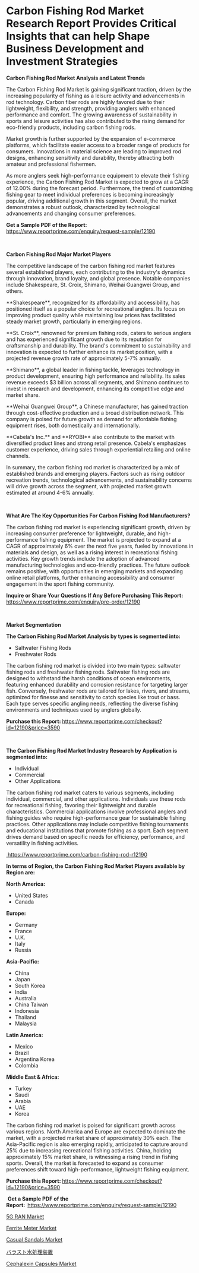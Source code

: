<p><h1>Carbon Fishing Rod Market Research Report Provides Critical Insights that can help Shape Business Development and Investment Strategies</h1></p><p><strong>Carbon Fishing Rod Market Analysis and Latest Trends</strong></p>
<p><p>The Carbon Fishing Rod Market is gaining significant traction, driven by the increasing popularity of fishing as a leisure activity and advancements in rod technology. Carbon fiber rods are highly favored due to their lightweight, flexibility, and strength, providing anglers with enhanced performance and comfort. The growing awareness of sustainability in sports and leisure activities has also contributed to the rising demand for eco-friendly products, including carbon fishing rods.</p><p>Market growth is further supported by the expansion of e-commerce platforms, which facilitate easier access to a broader range of products for consumers. Innovations in material science are leading to improved rod designs, enhancing sensitivity and durability, thereby attracting both amateur and professional fishermen.</p><p>As more anglers seek high-performance equipment to elevate their fishing experience, the Carbon Fishing Rod Market is expected to grow at a CAGR of 12.00% during the forecast period. Furthermore, the trend of customizing fishing gear to meet individual preferences is becoming increasingly popular, driving additional growth in this segment. Overall, the market demonstrates a robust outlook, characterized by technological advancements and changing consumer preferences.</p></p>
<p><strong>Get a Sample PDF of the Report:&nbsp;</strong> <a href="https://www.reportprime.com/enquiry/request-sample/12190">https://www.reportprime.com/enquiry/request-sample/12190</a></p>
<p>&nbsp;</p>
<p><strong>Carbon Fishing Rod Major Market Players</strong></p>
<p><p>The competitive landscape of the carbon fishing rod market features several established players, each contributing to the industry's dynamics through innovation, brand loyalty, and global presence. Notable companies include Shakespeare, St. Croix, Shimano, Weihai Guangwei Group, and others.</p><p>**Shakespeare**, recognized for its affordability and accessibility, has positioned itself as a popular choice for recreational anglers. Its focus on improving product quality while maintaining low prices has facilitated steady market growth, particularly in emerging regions.</p><p>**St. Croix**, renowned for premium fishing rods, caters to serious anglers and has experienced significant growth due to its reputation for craftsmanship and durability. The brand's commitment to sustainability and innovation is expected to further enhance its market position, with a projected revenue growth rate of approximately 5-7% annually.</p><p>**Shimano**, a global leader in fishing tackle, leverages technology in product development, ensuring high performance and reliability. Its sales revenue exceeds $3 billion across all segments, and Shimano continues to invest in research and development, enhancing its competitive edge and market share.</p><p>**Weihai Guangwei Group**, a Chinese manufacturer, has gained traction through cost-effective production and a broad distribution network. This company is poised for future growth as demand for affordable fishing equipment rises, both domestically and internationally.</p><p>**Cabela's Inc.** and **RYOBI** also contribute to the market with diversified product lines and strong retail presence. Cabela's emphasizes customer experience, driving sales through experiential retailing and online channels.</p><p>In summary, the carbon fishing rod market is characterized by a mix of established brands and emerging players. Factors such as rising outdoor recreation trends, technological advancements, and sustainability concerns will drive growth across the segment, with projected market growth estimated at around 4-6% annually.</p></p>
<p>&nbsp;</p>
<p><strong>What Are The Key Opportunities For Carbon Fishing Rod Manufacturers?</strong></p>
<p><p>The carbon fishing rod market is experiencing significant growth, driven by increasing consumer preference for lightweight, durable, and high-performance fishing equipment. The market is projected to expand at a CAGR of approximately 6% over the next five years, fueled by innovations in materials and design, as well as a rising interest in recreational fishing activities. Key growth trends include the adoption of advanced manufacturing technologies and eco-friendly practices. The future outlook remains positive, with opportunities in emerging markets and expanding online retail platforms, further enhancing accessibility and consumer engagement in the sport fishing community.</p></p>
<p><strong>Inquire or Share Your Questions If Any Before Purchasing This Report:</strong> <a href="https://www.reportprime.com/enquiry/pre-order/12190">https://www.reportprime.com/enquiry/pre-order/12190</a></p>
<p>&nbsp;</p>
<p><strong>Market Segmentation</strong></p>
<p><strong>The Carbon Fishing Rod Market Analysis by types is segmented into:</strong></p>
<p><ul><li>Saltwater Fishing Rods</li><li>Freshwater Rods</li></ul></p>
<p><p>The carbon fishing rod market is divided into two main types: saltwater fishing rods and freshwater fishing rods. Saltwater fishing rods are designed to withstand the harsh conditions of ocean environments, featuring enhanced durability and corrosion resistance for targeting larger fish. Conversely, freshwater rods are tailored for lakes, rivers, and streams, optimized for finesse and sensitivity to catch species like trout or bass. Each type serves specific angling needs, reflecting the diverse fishing environments and techniques used by anglers globally.</p></p>
<p><strong>Purchase this Report:&nbsp;</strong><a href="https://www.reportprime.com/checkout?id=12190&price=3590">https://www.reportprime.com/checkout?id=12190&price=3590</a></p>
<p>&nbsp;</p>
<p><strong>The Carbon Fishing Rod Market Industry Research by Application is segmented into:</strong></p>
<p><ul><li>Individual</li><li>Commercial</li><li>Other Applications</li></ul></p>
<p><p>The carbon fishing rod market caters to various segments, including individual, commercial, and other applications. Individuals use these rods for recreational fishing, favoring their lightweight and durable characteristics. Commercial applications involve professional anglers and fishing guides who require high-performance gear for sustainable fishing practices. Other applications may include competitive fishing tournaments and educational institutions that promote fishing as a sport. Each segment drives demand based on specific needs for efficiency, performance, and versatility in fishing activities.</p></p>
<p><a href="https://www.reportprime.com/carbon-fishing-rod-r12190">&nbsp;https://www.reportprime.com/carbon-fishing-rod-r12190</a></p>
<p><strong>In terms of Region, the Carbon Fishing Rod Market Players available by Region are:</strong></p>
<p>
    <p> <strong> North America: </strong>
        <ul>
            <li>United States</li>
            <li>Canada</li>
        </ul>
        </p> 
    <p> <strong> Europe: </strong>
        <ul>
            <li>Germany</li>
            <li>France</li>
            <li>U.K.</li>
            <li>Italy</li>
            <li>Russia</li>
        </ul>
        </p> 
    <p> <strong> Asia-Pacific: </strong>
        <ul>
            <li>China</li>
            <li>Japan</li>
            <li>South Korea</li>
            <li>India</li>
            <li>Australia</li>
            <li>China Taiwan</li>
            <li>Indonesia</li>
            <li>Thailand</li>
            <li>Malaysia</li>
        </ul>
        </p> 
    <p> <strong> Latin America: </strong>
        <ul>
            <li>Mexico</li>
            <li>Brazil</li>
            <li>Argentina Korea</li>
            <li>Colombia</li>
        </ul>
        </p> 
    <p> <strong> Middle East & Africa: </strong>
        <ul>
            <li>Turkey</li>
            <li>Saudi</li>
            <li>Arabia</li>
            <li>UAE</li>
            <li>Korea</li>
        </ul>
    </p>
    </p>
<p><p>The carbon fishing rod market is poised for significant growth across various regions. North America and Europe are expected to dominate the market, with a projected market share of approximately 30% each. The Asia-Pacific region is also emerging rapidly, anticipated to capture around 25% due to increasing recreational fishing activities. China, holding approximately 15% market share, is witnessing a rising trend in fishing sports. Overall, the market is forecasted to expand as consumer preferences shift toward high-performance, lightweight fishing equipment.</p></p>
<p><strong>Purchase this Report: </strong><a href="https://www.reportprime.com/checkout?id=12190&price=3590">https://www.reportprime.com/checkout?id=12190&price=3590</a></p>
<p>&nbsp;<strong>Get a Sample PDF of the Report:&nbsp;&nbsp;</strong><a href="https://www.reportprime.com/enquiry/request-sample/12190">https://www.reportprime.com/enquiry/request-sample/12190</a></p>
<p><strong></strong></p>
<p><p><a href="https://www.linkedin.com/pulse/5g-ran-market-size-share-competitive-landscape-trend-analysis-vs9te?trackingId=YA%2BUb2Q9TwmKnijSHM6YOg%3D%3D">5G RAN Market</a></p><p><a href="https://www.linkedin.com/pulse/ferrite-meter-market-overview-global-trends-future-prospects-zamfe?trackingId=0eAGRbrYQfu%2F6Vl0Fqc%2F8w%3D%3D">Ferrite Meter Market</a></p><p><a href="https://github.com/RickHolmes3/Market-Research-Report-List-6/blob/main/casual-sandals-market.md">Casual Sandals Market</a></p><p><a href="https://medium.com/@georgeannauce/%E3%83%90%E3%83%A9%E3%82%B9%E3%83%88%E6%B0%B4%E5%87%A6%E7%90%86%E8%A3%85%E7%BD%AE%E5%B8%82%E5%A0%B4%E3%81%AE%E9%9D%A9%E5%91%BD-2024%E5%B9%B4-2031%E5%B9%B4-%E6%AC%A1%E3%81%AE10%E5%B9%B4%E3%82%92%E5%BD%A2%E4%BD%9C%E3%82%8B%E5%B8%82%E5%A0%B4%E5%8B%95%E5%90%91-fad4c716277e">バラスト水処理装置</a></p><p><a href="https://issuu.com/reportprime-2/docs/cephalexin-capsules-market-size-203_2bec52e5ffd47e">Cephalexin Capsules Market</a></p></p>